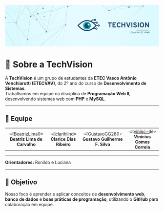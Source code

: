 <p align="center">
  <img src="techVISION (1).png">
</p>

# 👋 Sobre a TechVision

A **TechVision** é um grupo de estudantes da **ETEC Vasco Antônio Venchiarutti (ETECVAV)**, do 2º ano do curso de **Desenvolvimento de Sistemas**.  
Trabalhamos em equipe na disciplina de **Programação Web II**, desenvolvendo sistemas web com **PHP** e **MySQL**.  

---

## 👥 Equipe

<p align="center">
  <table>
    <tr>
      <td align="center">
        <a href="https://github.com/BeatrizLima08">
          <img src="https://github.com/BeatrizLima08.png" width="100" style="border-radius:50%" alt="BeatrizLima08"/>
        </a>
        <br/>
        <b>Beatriz Lima de Carvalho</b>
      </td>
      <td align="center">
        <a href="https://github.com/clarihlinda">
          <img src="https://github.com/clarihlinda.png" width="100" style="border-radius:50%" alt="clarihlinda"/>
        </a>
        <br/>
        <b>Clarice Dias Ribeiro</b>
      </td>
      <td align="center">
        <a href="https://github.com/GustavoGG2807">
          <img src="https://github.com/GustavoGG2807.png" width="100" style="border-radius:50%" alt="GustavoGG2807"/>
        </a>
        <br/>
        <b>Gustavo Guilherme F. Silva</b>
      </td>
      <td align="center">
        <a href="https://github.com/vinigc-dev">
          <img src="https://github.com/vinigc-dev.png" width="100" style="border-radius:50%" alt="vinigc-dev"/>
        </a>
        <br/>
        <b>Vinícius Gomes Correia</b>
      </td>
    </tr>
  </table>
</p>

---

**Orientadores:** Ronildo e Luciana  

---

## 🌟 Objetivo
Nosso foco é aprender e aplicar conceitos de **desenvolvimento web**, **banco de dados** e **boas práticas de programação**, utilizando o **GitHub** para colaboração em equipe.
